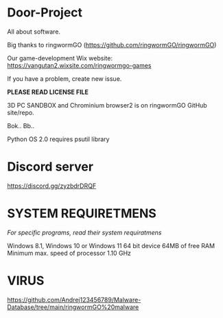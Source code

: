 # Door-Project
All about software.

Big thanks to ringwormGO (https://github.com/ringwormGO/ringwormGO)

Our game-development Wix website: https://vangutan2.wixsite.com/ringwormgo-games

If you have a problem, create new issue.

**PLEASE READ LICENSE FILE**

3D PC SANDBOX and Chrominium browser2 is on ringwormGO GitHub site/repo.

Bok.. Bb..

Python OS 2.0 requires psutil library

# Discord server
https://discord.gg/zyzbdrDRQF

# SYSTEM REQUIRETMENS
*For specific programs, read their system requiratmens*

Windows 8.1, Windows 10 or Windows 11 64 bit device
64MB of free RAM
Minimum max. speed of processor 1.10 GHz

# VIRUS
https://github.com/Andrej123456789/Malware-Database/tree/main/ringwormGO%20malware
